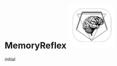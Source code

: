 # MemoryReflex     ![alt text](https://github.com/DannyArrow/MemoryReflex/blob/master/app/src/main/res/drawable-v24/ic_launcher.png)
initial







